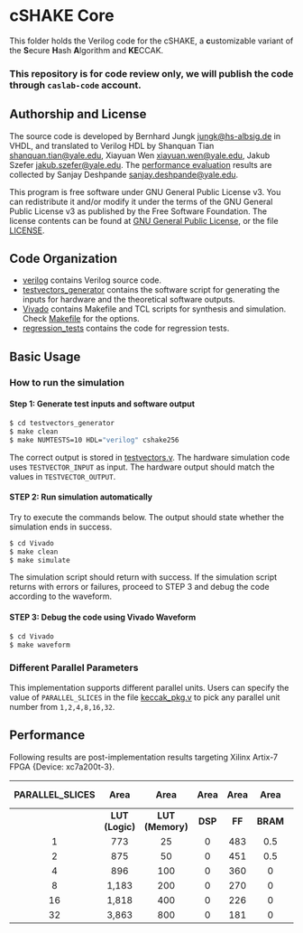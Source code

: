 # cSHAKE Core

This folder holds the Verilog code for the cSHAKE, a **c**ustomizable variant of the **S**ecure **H**ash **A**lgorithm and **KE**CCAK.

### This repository is for code review only, we will publish the code through `caslab-code` account.


## Authorship and License

The source code is developed by Bernhard Jungk <jungk@hs-albsig.de> in VHDL,
and translated to Verilog HDL by
Shanquan Tian <shanquan.tian@yale.edu>, Xiayuan Wen <xiayuan.wen@yale.edu>, Jakub Szefer <jakub.szefer@yale.edu>.
The [performance evaluation](#performance) results are collected by Sanjay Deshpande <sanjay.deshpande@yale.edu>.



This program is free software under GNU General Public License v3.
You can redistribute it and/or modify it under the terms of the GNU General Public License v3 as published by the Free Software Foundation.
The license contents can be found at [GNU General Public License](https://www.gnu.org/licenses/gpl-3.0.en.html), or the file [LICENSE](LICENSE).

## Code Organization

- [verilog](verilog/) contains Verilog source code.
- [testvectors_generator](testvectors_generator/) contains the software script for generating the inputs for hardware and the theoretical software outputs.
- [Vivado](Vivado/) contains Makefile and TCL scripts for synthesis and simulation. Check [Makefile](Vivado/Makefile) for the options.
- [regression_tests](regression_tests/) contains the code for regression tests.

## Basic Usage

### How to run the simulation

#### Step 1: Generate test inputs and software output

```sh
$ cd testvectors_generator
$ make clean
$ make NUMTESTS=10 HDL="verilog" cshake256
```

The correct output is stored in [testvectors.v](verilog/testvectors.v). The hardware simulation code uses `TESTVECTOR_INPUT` as input.
The hardware output should match the values in `TESTVECTOR_OUTPUT`.



#### STEP 2: Run simulation automatically

Try to execute the commands below. The output should state whether the simulation ends in success.

```sh
$ cd Vivado
$ make clean
$ make simulate
```

The simulation script should return with success.
If the simulation script returns with errors or failures, proceed to STEP 3 and debug the code according to the waveform.

#### STEP 3: Debug the code using Vivado Waveform

```sh
$ cd Vivado
$ make waveform
```

### Different Parallel Parameters

This implementation supports different parallel units. Users can specify the value of `PARALLEL_SLICES` in the file
[keccak_pkg.v](verilog/keccak_pkg.v) to pick any parallel unit number from `1,2,4,8,16,32`.

## Performance

Following results are post-implementation results targeting Xilinx Artix-7 FPGA {Device: xc7a200t-3}.



| PARALLEL_SLICES |      Area       |       Area       |  Area   |  Area  |   Area   | Frequency |   Clock    | Time  | Time x Area |
| :-------------: | :-------------: | :--------------: | :-----: | :----: | :------: | :-------: | :--------: | :---: | :---------: |
|                 | **LUT (Logic)** | **LUT (Memory)** | **DSP** | **FF** | **BRAM** |   (MHz)   | **Cycles** | (us)  |   (x10^3)   |
|        1        |       773       |        25        |    0    |  483   |   0.5    |    163    |   5,010    | 30.74 |    24.53    |
|        2        |       875       |        50        |    0    |  451   |   0.5    |    167    |   2,306    | 13.81 |    12.77    |
|        4        |       896       |       100        |    0    |  360   |    0     |    157    |   1,086    | 6.92  |    6.89     |
|        8        |      1,183      |       200        |    0    |  270   |    0     |    158    |    542     | 3.43  |    4.74     |
|       16        |      1,818      |       400        |    0    |  226   |    0     |    164    |    270     | 1.65  |    3.65     |
|       32        |      3,863      |       800        |    0    |  181   |    0     |    166    |    101     | 0.61  |    2.84     |

